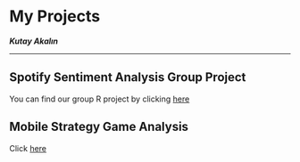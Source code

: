 # My Projects
**_Kutay Akalın_**
***

## Spotify Sentiment Analysis Group Project

You can find our group R project by clicking [here](https://pjournal.github.io/mef03g-spo-R-ify/SpotifyR/EDA_Final_Report.html)

## Mobile Strategy Game Analysis

Click [here](https://htmlpreview.github.io/?https://github.com/KutayAkalin/Projects/blob/master/Mobile_Strategy_Game_Analysis.html)
